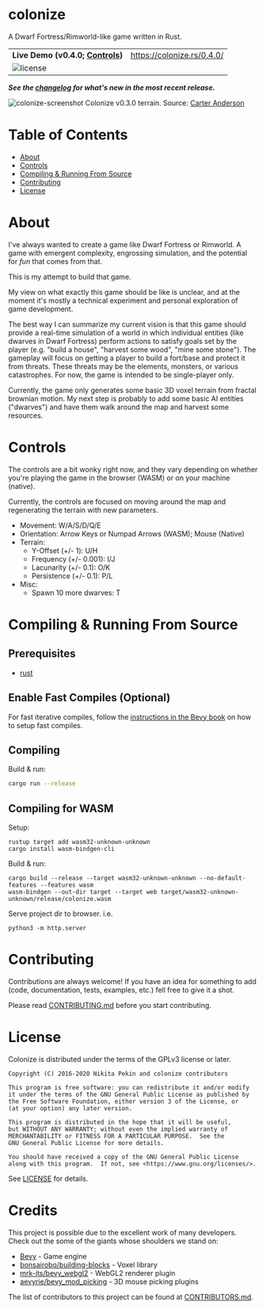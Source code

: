 # colonize

A Dwarf Fortress/Rimworld-like game written in Rust.

<table>
  <tr>
    <td><strong>Live Demo (v0.4.0; <a href="https://github.com/indiv0/colonize#controls">Controls</a>)</strong></td>
    <td><a href="https://colonize.rs/0.4.0/">https://colonize.rs/0.4.0/</td>
  </tr>
  <tr>
    <td colspan="2">
      <img src="https://img.shields.io/badge/license-GPL--3.0--or--later-blue.svg" alt="license"></img>
    </td>
  </tr>
</table>

***See the [changelog] for what's new in the most recent release.***

![colonize-screenshot](https://colonize.rs/colonize-v0.3.0.png "Colonize v0.3.0 - Game scene")
Colonize v0.3.0 terrain. Source: [Carter Anderson](https://github.com/cart)

# Table of Contents

* [About](#about)
* [Controls](#controls)
* [Compiling & Running From Source](#compiling--running-from-source)
* [Contributing](#contributing)
* [License](#license)

# About

I've always wanted to create a game like Dwarf Fortress or Rimworld.
A game with emergent complexity, engrossing simulation, and the potential for _fun_ that comes from that.

This is my attempt to build that game.

My view on what exactly this game should be like is unclear, and at the moment
it's mostly a technical experiment and personal exploration of game development.

The best way I can summarize my current vision is that this game should provide
a real-time simulation of a world in which individual entities (like dwarves in
Dwarf Fortress) perform actions to satisfy goals set by the player (e.g. "build a house",
"harvest some wood", "mine some stone"). The gameplay will focus on getting a
player to build a fort/base and protect it from threats. These threats may be
the elements, monsters, or various catastrophes. For now, the game is intended to
be single-player only.

Currently, the game only generates some basic 3D voxel terrain from fractal brownian motion.
My next step is probably to add some basic AI entities ("dwarves") and have them walk
around the map and harvest some resources.

# Controls

The controls are a bit wonky right now, and they vary depending on whether you're
playing the game in the browser (WASM) or on your machine (native).

Currently, the controls are focused on moving around the map and regenerating
the terrain with new parameters.

- Movement: W/A/S/D/Q/E
- Orientation: Arrow Keys or Numpad Arrows (WASM); Mouse (Native)
- Terrain:
    - Y-Offset (+/- 1): U/H
    - Frequency (+/- 0.001): I/J
    - Lacunarity (+/- 0.1): O/K
    - Persistence (+/- 0.1): P/L
- Misc:
    - Spawn 10 more dwarves: T

# Compiling & Running From Source
## Prerequisites

* [rust](https://www.rust-lang.org)

## Enable Fast Compiles (Optional)

For fast iterative compiles, follow the [instructions in the Bevy book](https://bevyengine.org/learn/book/getting-started/setup/#enable-fast-compiles-optional)
on how to setup fast compiles.

## Compiling

Build & run:
```sh
cargo run --release
```

## Compiling for WASM

Setup:
```
rustup target add wasm32-unknown-unknown
cargo install wasm-bindgen-cli
```

Build & run:
```
cargo build --release --target wasm32-unknown-unknown --no-default-features --features wasm
wasm-bindgen --out-dir target --target web target/wasm32-unknown-unknown/release/colonize.wasm
```
Serve project dir to browser. i.e.
```
python3 -m http.server
```

# Contributing

Contributions are always welcome!
If you have an idea for something to add (code, documentation, tests, examples,
etc.) fell free to give it a shot.

Please read [CONTRIBUTING.md][contributing] before you start contributing.

# License

Colonize is distributed under the terms of the GPLv3 license or later.

```
Copyright (C) 2016-2020 Nikita Pekin and colonize contributors

This program is free software: you can redistribute it and/or modify
it under the terms of the GNU General Public License as published by
the Free Software Foundation, either version 3 of the License, or
(at your option) any later version.

This program is distributed in the hope that it will be useful,
but WITHOUT ANY WARRANTY; without even the implied warranty of
MERCHANTABILITY or FITNESS FOR A PARTICULAR PURPOSE.  See the
GNU General Public License for more details.

You should have received a copy of the GNU General Public License
along with this program.  If not, see <https://www.gnu.org/licenses/>.
```

See [LICENSE][license-gpl] for details.

# Credits

This project is possible due to the excellent work of many developers.
Check out the some of the giants whose shoulders we stand on:
* [Bevy](https://bevyengine.org/) - Game engine
* [bonsairobo/building-blocks](https://github.com/bonsairobo/building-blocks) - Voxel library
* [mrk-its/bevy_webgl2](https://github.com/mrk-its/bevy_webgl2) - WebGL2 renderer plugin
* [aevyrie/bevy_mod_picking](https://github.com/aevyrie/bevy_mod_picking) - 3D mouse picking plugins

The list of contributors to this project can be found at
[CONTRIBUTORS.md][contributors].

[changelog]: https://github.com/indiv0/colonize/blob/master/CHANGELOG.md "Changelog"
[contributing]: https://github.com/indiv0/colonize/blob/master/CONTRIBUTING.md "Contribution guide"
[contributors]: https://github.com/indiv0/colonize/blob/master/CONTRIBUTORS.md "List of contributors"
[license-gpl]: https://github.com/indiv0/colonize/blob/master/LICENSE-MIT "GPLv3 license"

